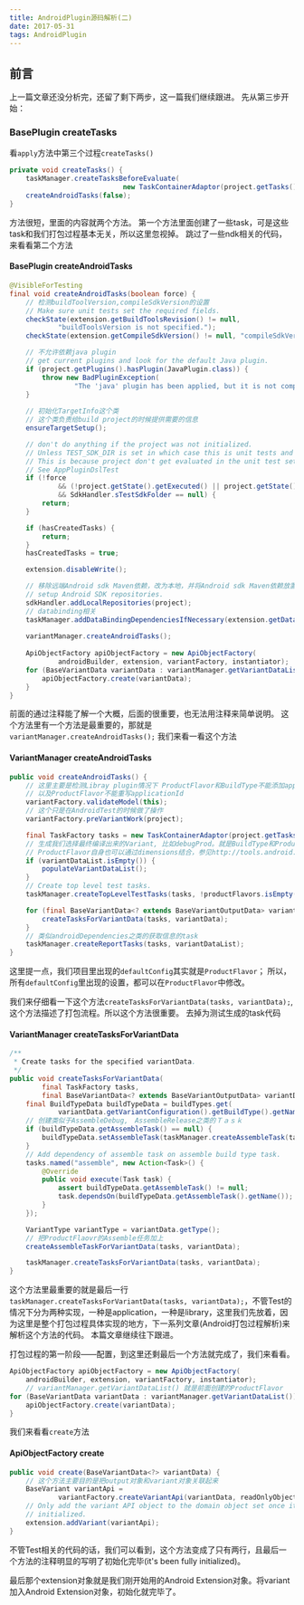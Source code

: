 ```yaml
---
title: AndroidPlugin源码解析(二)
date: 2017-05-31
tags: AndroidPlugin
---
```


## 前言

上一篇文章还没分析完，还留了剩下两步，这一篇我们继续跟进。
先从第三步开始：

### BasePlugin createTasks

看`apply`方法中第三个过程`createTasks()`

~~~ java
private void createTasks() {
    taskManager.createTasksBeforeEvaluate(
                            new TaskContainerAdaptor(project.getTasks()));
    createAndroidTasks(false);
}
~~~

方法很短，里面的内容就两个方法。
第一个方法里面创建了一些task，可是这些task和我们打包过程基本无关，所以这里忽视掉。
跳过了一些ndk相关的代码，来看看第二个方法

#### BasePlugin createAndroidTasks

~~~ java
@VisibleForTesting
final void createAndroidTasks(boolean force) {
    // 检测buildToolVersion,compileSdkVersion的设置
    // Make sure unit tests set the required fields.
    checkState(extension.getBuildToolsRevision() != null,
            "buildToolsVersion is not specified.");
    checkState(extension.getCompileSdkVersion() != null, "compileSdkVersion is not specified.");

    // 不允许依赖java plugin
    // get current plugins and look for the default Java plugin.
    if (project.getPlugins().hasPlugin(JavaPlugin.class)) {
        throw new BadPluginException(
                "The 'java' plugin has been applied, but it is not compatible with the Android plugins.");
    }
    
    // 初始化TargetInfo这个类
    // 这个类负责给build project的时候提供需要的信息
    ensureTargetSetup();

    // don't do anything if the project was not initialized.
    // Unless TEST_SDK_DIR is set in which case this is unit tests and we don't return.
    // This is because project don't get evaluated in the unit test setup.
    // See AppPluginDslTest
    if (!force
            && (!project.getState().getExecuted() || project.getState().getFailure() != null)
            && SdkHandler.sTestSdkFolder == null) {
        return;
    }

    if (hasCreatedTasks) {
        return;
    }
    hasCreatedTasks = true;

    extension.disableWrite();

    // 移除远端Android sdk Maven依赖，改为本地，并将Android sdk Maven依赖放置到最前方
    // setup Android SDK repositories.
    sdkHandler.addLocalRepositories(project);
    // databinding相关
    taskManager.addDataBindingDependenciesIfNecessary(extension.getDataBinding());
  
    variantManager.createAndroidTasks();
    
    ApiObjectFactory apiObjectFactory = new ApiObjectFactory(
            androidBuilder, extension, variantFactory, instantiator);
    for (BaseVariantData variantData : variantManager.getVariantDataList())  {
        apiObjectFactory.create(variantData);
    }
}
~~~

前面的通过注释能了解一个大概，后面的很重要，也无法用注释来简单说明。
这个方法里有一个方法是最重要的，那就是`variantManager.createAndroidTasks();`
我们来看一看这个方法

#### VariantManager createAndroidTasks

~~~ java
public void createAndroidTasks() {
    // 这里主要是检测Libray plugin情况下 ProductFlavor和BuildType不能添加applicationIdSuffix和Jack支持
    // 以及ProductFlavor不能重写applicationId
    variantFactory.validateModel(this);
    // 这个只是在AndroidTest的时候做了操作
    variantFactory.preVariantWork(project);

    final TaskFactory tasks = new TaskContainerAdaptor(project.getTasks());
    // 生成我们选择最终编译出来的Variant, 比如debugProd。就是BuildType和ProductFlaovr结合生成的
    // ProductFlavor自身也可以通过dimensions结合，参见http://tools.android.com/tech-docs/new-build-system/user-guide#TOC-Multi-flavor-variants
    if (variantDataList.isEmpty()) {
        populateVariantDataList();
    }
    // Create top level test tasks.
    taskManager.createTopLevelTestTasks(tasks, !productFlavors.isEmpty());

    for (final BaseVariantData<? extends BaseVariantOutputData> variantData : variantDataList) {
        createTasksForVariantData(tasks, variantData);
    }
    // 类似androidDependencies之类的获取信息的task
    taskManager.createReportTasks(tasks, variantDataList);
}
~~~

这里提一点，我们项目里出现的`defaultConfig`其实就是`ProductFlavor`；
所以，所有`defaultConfig`里出现的设置，都可以在`ProductFlavor`中修改。

我们来仔细看一下这个方法`createTasksForVariantData(tasks, variantData);`,这个方法描述了打包流程。所以这个方法很重要。
去掉为测试生成的task代码

#### VariantManager createTasksForVariantData

~~~ java
/**
 * Create tasks for the specified variantData.
 */
public void createTasksForVariantData(
        final TaskFactory tasks,
        final BaseVariantData<? extends BaseVariantOutputData> variantData) {
    final BuildTypeData buildTypeData = buildTypes.get(
            variantData.getVariantConfiguration().getBuildType().getName());
    // 创建类似于AssembleDebug,　AssembleRelease之类的Ｔａｓｋ
    if (buildTypeData.getAssembleTask() == null) {
        buildTypeData.setAssembleTask(taskManager.createAssembleTask(tasks, buildTypeData));
    }
    // Add dependency of assemble task on assemble build type task.
    tasks.named("assemble", new Action<Task>() {
        @Override
        public void execute(Task task) {
            assert buildTypeData.getAssembleTask() != null;
            task.dependsOn(buildTypeData.getAssembleTask().getName());
        }
    });

    VariantType variantType = variantData.getType();
    // 把ProductFlaovr的Assemble任务加上
    createAssembleTaskForVariantData(tasks, variantData);

    taskManager.createTasksForVariantData(tasks, variantData);
}
~~~

这个方法里最重要的就是最后一行`taskManager.createTasksForVariantData(tasks, variantData);`，不管Test的情况下分为两种实现，一种是application，一种是library，这里我们先放着，因为这里是整个打包过程具体实现的地方，下一系列文章(Android打包过程解析)来解析这个方法的代码。
本篇文章继续往下跟进。

打包过程的第一阶段——配置，到这里还剩最后一个方法就完成了，我们来看看。

~~~ java
ApiObjectFactory apiObjectFactory = new ApiObjectFactory(
    androidBuilder, extension, variantFactory, instantiator);
    // variantManager.getVariantDataList() 就是前面创建的ProductFlavor
for (BaseVariantData variantData : variantManager.getVariantDataList())  {
    apiObjectFactory.create(variantData);
}
~~~

我们来看看`create`方法

#### ApiObjectFactory create

~~~ java
public void create(BaseVariantData<?> variantData) {
    // 这个方法主要目的是把output对象和variant对象关联起来
    BaseVariant variantApi =
            variantFactory.createVariantApi(variantData, readOnlyObjectProvider);
    // Only add the variant API object to the domain object set once it's been fully
    // initialized.
    extension.addVariant(variantApi);
}
~~~

不管Test相关的代码的话，我们可以看到，这个方法变成了只有两行，且最后一个方法的注释明显的写明了初始化完毕(it's been fully initialized)。

最后那个extension对象就是我们刚开始用的Android Extension对象。将variant加入Android Extension对象，初始化就完毕了。